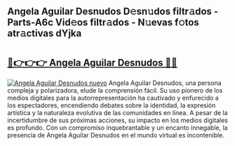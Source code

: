 ## Angela Aguilar Desnudos D𝚎sn𝚞dos filtr𝚊dos - Parts-A6c Vid𝚎os filtr𝚊dos - N𝚞evas f𝚘tos atr𝚊ctivas dYjka

# <h2><a href="http://mb8n58.tromn.icu/?c=Angela+Aguilar+Desnudos">🔗👉👉👉 Angela Aguilar Desnudos 🔗🔗</a></h2>

[![Angela Aguilar Desnudos nuevo](https://i.imgur.com/pEAQMta.gif)](http://mb8n58.tromn.icu/?c=Angela+Aguilar+Desnudos)
Angela Aguilar Desnudos, una persona compleja y polarizadora, elude la comprensión fácil. Su uso pionero de los medios digitales para la autorrepresentación ha cautivado y enfurecido a los espectadores, encendiendo debates sobre la identidad, la expresión artística y la naturaleza evolutiva de las comunidades en línea. A pesar de la incertidumbre de sus próximas acciones, su impacto en los medios digitales es profundo. Con un compromiso inquebrantable y un encanto innegable, la presencia de Angela Aguilar Desnudos en el mundo virtual es incontenible.
